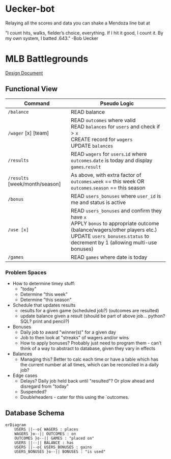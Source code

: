 # Uecker-bot
Relaying all the scores and data you can shake a Mendoza line bat at

"I count hits, walks, fielder’s choice, everything. If I hit it good, I count it. By my own system, I batted .643." -Bob Uecker

# MLB Battlegrounds
[Design Document](https://docs.google.com/document/d/1S3uQrraa4uiAM9_QRo4JQJQQv2qH9dgt_Lg5MEOMA7Y/edit)

## Functional View

|Command   | Pseudo Logic  | 
|---|---|
|`/balance`   | READ balance  |
| `/wager` [x] [team]  | READ `outcomes` where valid<br/>READ `balances` for `users` and check if > `x`<br/>CREATE record for `wagers`<br/>UPDATE `balances`   |
|  `/results` | READ `wagers` for `users`.`id` where `outcomes`.`date` is today and display `games`.`result` |
| `/results` [week/month/season] | As above, with extra factor of `outcomes`.`week` == this week OR `outcomes`.`season` == this season |
| `/bonus` | READ `users_bonuses` where `user_id` is me and status is active |
| `/use [x]` | READ `users_bonuses` and confirm they have `x`<br/> APPLY `bonus` to appropriate outcome (balance/wagers/other players etc.) <br/> UPDATE `users_bonuses`.`status` to decrement by 1 (allowing multi-use bonuses) |
| `/games` | READ `games` where date is today |

### Problem Spaces
- How to determine timey stuff:
    - "today"
    - Determine "this week"
    - Determine "this season"
- Schedule that updates results
    - results for a given game (scheduled job?) (outcomes are resulted)
    - update balance given a result (should be part of above job... python? SQL? print and pencil?)
- Bonuses
    - Daily job to award "winner(s)" for a given day
    - Job to then look at "streaks" of wagers and/or wins
    - How to apply bonuses? Probably just need to program them - can't think of a way to abstract to database, given they vary in effects
- Balances
    - Managing this? Better to calc each time or have a table which has the current number at all times, which can be reconciled in a daily job?
- Edge cases
    - Delays? Daily job held back until "resulted"? Or plow ahead and disregard from "today"
    - Suspended?
    - Doubleheaders - cater for this using the `outcomes.


## Database Schema
```mermaid
erDiagram
    USERS ||--o{ WAGERS : places
    WAGERS }o--|| OUTCOMES : on
    OUTCOMES }o--|| GAMES : "placed on"
    USERS ||--|| BALANCE : has
    USERS ||--o{ USERS_BONUSES : gains
    USERS_BONUSES }o--|| BONUSES : "is used"
```